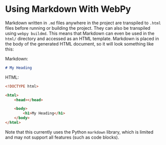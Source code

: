 # Using Markdown With WebPy

Markdown written in `.md` files anywhere in the project are transpiled to `.html` files before running or building the project. They can also be transpiled using `webpy buildmd`. This means that Markdown can even be used in the `html/` directory and accessed as an HTML template. Markdown is placed in the body of the generated HTML document, so it will look something like this:

Markdown:
```md
# My Heading
```

HTML:
```html
<!DOCTYPE html>

<html>
    <head></head>

    <body>
        <h1>My Heading</h1>
    </body>
</html>
```

Note that this currently uses the Python `markdown` library, which is limited and may not support all features (such as code blocks).